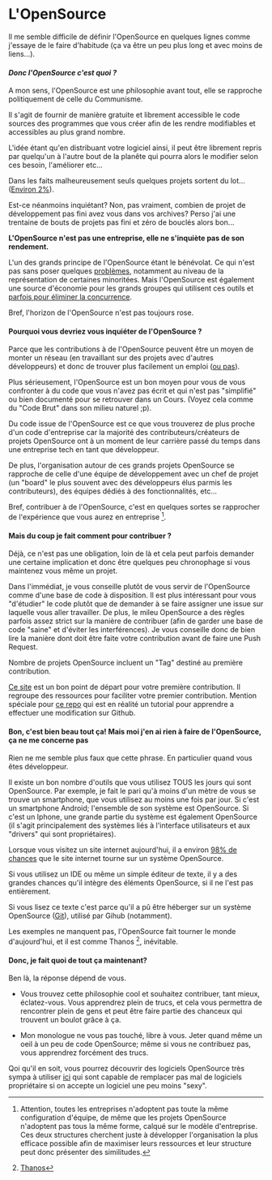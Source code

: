 # L'OpenSource


Il me semble difficile de définir l'OpenSource en quelques lignes comme j'essaye de le faire d'habitude (ça va être un peu plus long et avec moins de liens...).

#### *Donc l'OpenSource c'est quoi ?*

A mon sens, l'OpenSource est une philosophie avant tout, elle se rapproche politiquement de celle du Communisme.

Il s'agit de fournir de manière gratuite et librement accessible le code sources des programmes que vous créer afin de les rendre modifiables et accessibles au plus grand nombre.

L'idée étant qu'en distribuant votre logiciel ainsi, il peut être librement repris par quelqu'un à l'autre bout de la planête qui pourra alors le modifier selon ces besoin, l'améliorer etc...

Dans les faits malheureusement seuls quelques projets sortent du lot... ([Environ 2%](https://www.techrepublic.com/article/open-source-failure-is-its-greatest-success/)).

Est-ce néanmoins inquiétant? Non, pas vraiment, combien de projet de développement pas fini avez vous dans vos archives? Perso j'ai une trentaine de bouts de projets pas fini et zéro de bouclés alors bon...

__L'OpenSource n'est pas une entreprise, elle ne s'inquiète pas de son rendement.__

L'un des grands principe de l'OpenSource étant le bénévolat.
Ce qui n'est pas sans poser quelques [problèmes](https://www.ashedryden.com/blog/the-ethics-of-unpaid-labor-and-the-oss-community), notamment au niveau de la représentation de certaines minoritées. 
Mais l'OpenSource est également une source d'économie pour les grands groupes qui utilisent ces outils et [parfois pour éliminer la concurrence](https://en.wikipedia.org/wiki/Embrace,_extend,_and_extinguish).

Bref, l'horizon de l'OpenSource n'est pas toujours rose.

#### Pourquoi vous devriez vous inquiéter de l'OpenSource ?

Parce que les contributions à de l'OpenSource peuvent être un moyen de monter un réseau (en travaillant sur des projets avec d'autres développeurs) et donc de trouver plus facilement un emploi ([ou pas](https://www.benfrederickson.com/github-wont-help-with-hiring/)).

Plus sérieusement, l'OpenSource est un bon moyen pour vous de vous confronter à du code que vous n'avez pas écrit et qui n'est pas "simplifié" ou bien documenté pour se retrouver dans un Cours. (Voyez cela comme du "Code Brut" dans son milieu naturel ;p).

Du code issue de l'OpenSource est ce que vous trouverez de plus proche d'un code d'entreprise car la majorité des contributeurs/créateurs de projets OpenSource ont à un moment de leur carrière passé du temps dans une entreprise tech en tant que développeur.

De plus, l'organisation autour de ces grands projets OpenSource se rapproche de celle d'une équipe de développement avec un chef de projet (un "board" le plus souvent avec des développeurs élus parmis les contributeurs), des équipes dédiés à des fonctionnalités, etc...

Bref, contribuer à de l'OpenSource, c'est en quelques sortes se rapprocher de l'expérience que vous aurez en entreprise [^1]. 

#### Mais du coup je fait comment pour contribuer ?

Déjà, ce n'est pas une obligation, loin de là et cela peut parfois demander une certaine implication et donc être quelques peu chronophage si vous maintenez vous même un projet.

Dans l'immédiat, je vous conseille plutôt de vous servir de l'OpenSource comme d'une base de code à disposition. Il est plus intéressant pour vous "d'étudier" le code plutôt que de demander à se faire assigner une issue sur laquelle vous aller travailler.
De plus, le mileu OpenSource a des règles parfois assez strict sur la manière de contribuer (afin de garder une base de code "saine" et d'éviter les interférences). Je vous conseille donc de bien lire la manière dont doit être faite votre contribution avant de faire une Push Request.

Nombre de projets OpenSource incluent un "Tag" destiné au première contribution.

[Ce site](https://www.firsttimersonly.com/) est un bon point de départ pour votre première contribution. 
Il regroupe des ressources pour faciliter votre premier contribution.
Mention spéciale pour [ce repo](https://github.com/firstcontributions/first-contributions/blob/master/translations/README.fr.md) qui est en réalité un tutorial pour apprendre a effectuer une modification sur Github.


#### Bon, c'est bien beau tout ça! Mais moi j'en ai rien à faire de l'OpenSource, ça ne me concerne pas

Rien ne me semble plus faux que cette phrase. En particulier quand vous êtes développeur.


Il existe un bon nombre d'outils que vous utilisez TOUS les jours qui sont OpenSource. Par exemple, je fait le pari qu'à moins d'un mètre de vous se trouve un smartphone, que vous utilisez au moins une fois par jour. 
Si c'est un smartphone Android; l'ensemble de son système est OpenSource.
Si c'est un Iphone, une grande partie du système est également OpenSource (il s'agit principalement des systèmes liés à l'interface utilisateurs et aux "drivers" qui sont propriétaires).

Lorsque vous visitez un site internet aujourd'hui, il a environ [98% de chances](https://en.wikipedia.org/wiki/Usage_share_of_operating_systems#Public_servers_on_the_Internet) que le site internet tourne sur un système OpenSource.

Si vous utilisez un IDE ou même un simple éditeur de texte, il y a des grandes chances qu'il intègre des éléments OpenSource, si il ne l'est pas entièrement. 

Si vous lisez ce texte c'est parce qu'il a pû être héberger sur un système OpenSource ([Git](https://git-scm.com/)), utilisé par Gihub (notamment).

Les exemples ne manquent pas, l'OpenSource fait tourner le monde d'aujourd'hui, et il est comme Thanos [^2], inévitable.

#### Donc, je fait quoi de tout ça maintenant?

Ben là, la réponse dépend de vous. 
 - Vous trouvez cette philosophie cool et souhaitez contribuer, tant mieux, éclatez-vous. Vous apprendrez plein de trucs,  et cela vous permettra de rencontrer plein de gens et peut être faire partie des chanceux qui trouvent un boulot grâce à ça.

- Mon monologue ne vous pas touché, libre à vous. Jeter quand même un oeil à un peu de code OpenSource; même si vous ne contribuez pas, vous apprendrez forcément des trucs.

Qoi qu'il en soit, vous pourrez découvrir des logiciels OpenSource très sympa à utiliser [ici](https://framalibre.org/) qui sont capable de remplacer pas mal de logiciels propriétaire si on accepte un logiciel une peu moins "sexy".

[^1]: Attention, toutes les entreprises n'adoptent pas toute la même configuration d'équipe, de même que les projets OpenSource n'adoptent pas tous la même forme, calqué sur le modèle d'entreprise. 
Ces deux structures cherchent juste à développer l'organisation la plus efficace possible afin de maximiser leurs ressources et leur structure peut donc présenter des similitudes.
[^2]: [Thanos](https://www.youtube.com/watch?v=7HypZPRXWE0)
